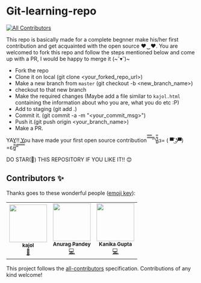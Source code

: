 # Git-learning-repo
<!-- ALL-CONTRIBUTORS-BADGE:START - Do not remove or modify this section -->
[![All Contributors](https://img.shields.io/badge/all_contributors-3-orange.svg?style=flat-square)](#contributors-)
<!-- ALL-CONTRIBUTORS-BADGE:END -->

This repo is basically made for a complete begnner make his/her first contribution and get acquainted with the open source ♥‿♥. You are welcomed to fork this repo and follow the steps mentioned below and come up with a PR, I would be happy to merge it (~˘▾˘)~

- Fork the repo
- Clone it on local (git clone <your_forked_repo_url>)
- Make a new branch from `master` (git checkout -b <new_branch_name>)
- checkout to that new branch 
- Make the required changes (Maybe add a file similar to `kajol.html` containing the information about who you are, what you do etc :P)
- Add to staging (git add .)
- Commit it. (git commit -a -m "<your_commit_msg>")
- Push it.(git push origin <your_branch_name>)
- Make a PR.

YAY!! You have made your first open source contribution ̿̿ ̿̿ ̿̿ ̿'̿'\̵͇̿̿\з= ( ▀ ͜͞ʖ▀) =ε/̵͇̿̿/’̿’̿ ̿ ̿̿ ̿̿ ̿̿

DO STAR(🌟) THIS REPOSITORY IF YOU LIKE IT!! 😊

## Contributors ✨

Thanks goes to these wonderful people ([emoji key](https://allcontributors.org/docs/en/emoji-key)):

<!-- ALL-CONTRIBUTORS-LIST:START - Do not remove or modify this section -->
<!-- prettier-ignore-start -->
<!-- markdownlint-disable -->
<table>
  <tr>
    <td align="center"><a href="https://www.linkedin.com/in/kajol-kumari-73245b166/"><img src="https://avatars0.githubusercontent.com/u/44888949?v=4" width="100px;" alt=""/><br /><sub><b>kajol</b></sub></a><br /><a href="https://github.com/Kajol-Kumari/Git-learning-repo/commits?author=Kajol-Kumari" title="Documentation">📖</a></td>
    <td align="center"><a href="http://anuragbhu.github.io/"><img src="https://avatars2.githubusercontent.com/u/51694364?v=4" width="100px;" alt=""/><br /><sub><b>Anurag Pandey</b></sub></a><br /><a href="https://github.com/Kajol-Kumari/Git-learning-repo/commits?author=anuragbhu" title="Code">💻</a></td>
    <td align="center"><a href="https://github.com/kanika321"><img src="https://avatars3.githubusercontent.com/u/55401625?v=4" width="100px;" alt=""/><br /><sub><b>Kanika Gupta</b></sub></a><br /><a href="https://github.com/Kajol-Kumari/Git-learning-repo/commits?author=kanika321" title="Code">💻</a></td>
  </tr>
</table>

<!-- markdownlint-enable -->
<!-- prettier-ignore-end -->
<!-- ALL-CONTRIBUTORS-LIST:END -->

This project follows the [all-contributors](https://github.com/all-contributors/all-contributors) specification. Contributions of any kind welcome!